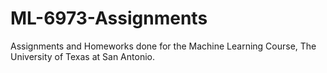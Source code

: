 # ML-6973-Assignments
Assignments and Homeworks done for the Machine Learning Course, The University of Texas at San Antonio.

